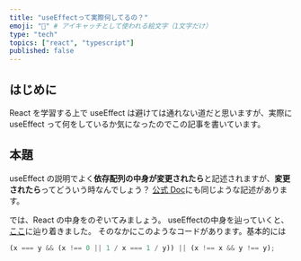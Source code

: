 ```yaml
---
title: "useEffectって実際何してるの？"
emoji: "🥱" # アイキャッチとして使われる絵文字（1文字だけ）
type: "tech"
topics: ["react", "typescript"]
published: false
---
```


## はじめに

React を学習する上で useEffect は避けては通れない道だと思いますが、実際に useEffect って何をしているか気になったのでこの記事を書いています。

## 本題

useEffect の説明でよく**依存配列の中身が変更されたら**と記述されますが、**変更されたら**ってどういう時なんでしょう？
[公式 Doc](https://ja.reactjs.org/docs/hooks-reference.html#useeffect)にも同じような記述があります。

では、React の中身をのぞいてみましょう。
useEffectの中身を辿っていくと、[ここ](https://github.com/facebook/react/blob/da834083cccb6ef942f701c6b6cecc78213196a8/packages/shared/objectIs.js#L14)に辿り着きました。
そのなかにこのようなコードがあります。基本的には

```js
(x === y && (x !== 0 || 1 / x === 1 / y)) || (x !== x && y !== y);
```
